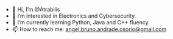 - 👋 Hi, I’m @Atrabilis
- 👀 I’m interested in Electronics and Cybersecurity.
- 🌱 I’m currently learning Python, Java and C++ fluency.
- 📫 How to reach me: angel.bruno.andrade.osorio@gmail.com 

<!---
Atrabilis/Atrabilis is a ✨ special ✨ repository because its `README.md` (this file) appears on your GitHub profile.
You can click the Preview link to take a look at your changes.
--->
